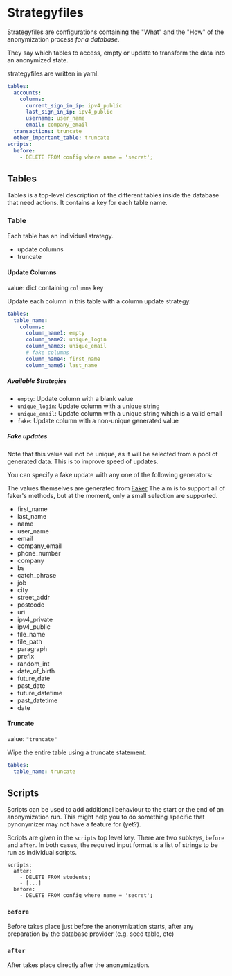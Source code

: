# Strategyfiles 

Strategyfiles are configurations containing the "What" and the "How" of the anonymization process *for a database*.

They say which tables to access, empty or update to transform the data into an anonymized state.

strategyfiles are written in yaml.

```yaml
tables:
  accounts:
    columns:
      current_sign_in_ip: ipv4_public
      last_sign_in_ip: ipv4_public
      username: user_name
      email: company_email
  transactions: truncate
  other_important_table: truncate
scripts:
  before:
    - DELETE FROM config where name = 'secret';
```

## Tables
Tables is a top-level description of the different tables inside the database that need actions.
It contains a key for each table name.

### Table
Each table has an individual strategy.
* update columns
* truncate

#### Update Columns
value: dict containing `columns` key

Update each column in this table with a column update strategy.
```yaml
tables:
  table_name:
    columns:
      column_name1: empty
      column_name2: unique_login
      column_name3: unique_email
      # fake columns
      column_name4: first_name
      column_name5: last_name
```

##### Available Strategies
* `empty`: Update column with a blank value
* `unique_login`: Update column with a unique string
* `unique_email`: Update column with a unique string which is a valid email
* `fake`: Update column with a non-unique generated value

##### Fake updates
Note that this value will not be unique, as it will be selected from a pool of generated data. This is to improve speed of updates.

You can specify a fake update with any one of the following generators:

The values themselves are generated from [Faker](https://faker.readthedocs.io/en/master/)
The aim is to support all of faker's methods, but at the moment, only a small selection are supported.

* first_name
* last_name
* name
* user_name
* email
* company_email
* phone_number
* company
* bs
* catch_phrase
* job
* city
* street_addr
* postcode
* uri
* ipv4_private
* ipv4_public
* file_name
* file_path
* paragraph
* prefix
* random_int
* date_of_birth
* future_date
* past_date
* future_datetime
* past_datetime
* date



#### Truncate
value: `"truncate"`

Wipe the entire table using a truncate statement.
```yaml
tables:
  table_name: truncate
```

## Scripts
Scripts can be used to add additional behaviour to the start or the end of an anonymization run. This might help you
to do something specific that pynonymizer may not have a feature for (yet?).

Scripts are given in the `scripts` top level key. There are two subkeys, `before` and `after`.  In both cases, the required input format
is a list of strings to be run as individual scripts. 

```
scripts:
  after:
    - DELETE FROM students;
    - [...]
  before:
    - DELETE FROM config where name = 'secret';
```

### `before`
Before takes place just before the anonymization starts, after any preparation by the database provider (e.g. seed table, etc)

### `after`
After takes place directly after the anonymization. 
